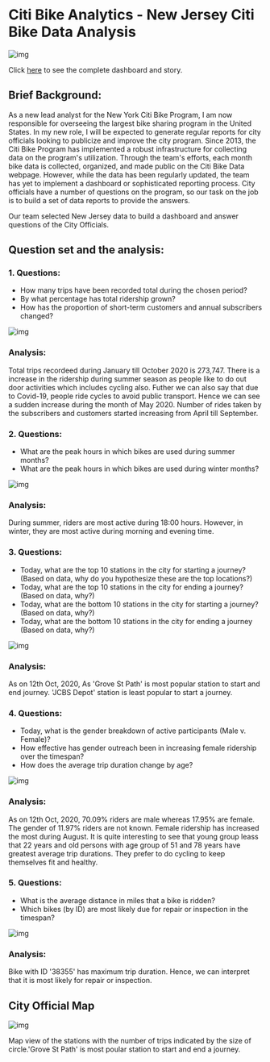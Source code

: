 # Citi Bike Analytics - New Jersey Citi Bike Data Analysis

![img](https://github.com/UoT-Bootcamp/Tableau-Challenge/blob/main/screenshots/20-Tableau_Homework_Instructions_Images_citi-bike-station-bikes.jpg)<br>


Click [here](https://public.tableau.com/profile/preeti3210#!/vizhome/citybike_dashboard/Dashboard-popularstations?publish=yes
) to see the complete dashboard and story.

## Brief Background:

As a new lead analyst for the New York Citi Bike Program, I am now responsible for overseeing the largest bike sharing program in the United States. In my new role, I will be expected to generate regular reports for city officials looking to publicize and improve the city program.
Since 2013, the Citi Bike Program has implemented a robust infrastructure for collecting data on the program's utilization. Through the team's efforts, each month bike data is collected, organized, and made public on the Citi Bike Data webpage.
However, while the data has been regularly updated, the team has yet to implement a dashboard or sophisticated reporting process. City officials have a number of questions on the program, so our task on the job is to build a set of data reports to provide the answers.

Our team selected New Jersey data to build a dashboard and answer questions of the City Officials.


## Question set and the analysis:

### 1. Questions:

* How many trips have been recorded total during the chosen period?
* By what percentage has total ridership grown?
* How has the proportion of short-term customers and annual subscribers changed?

![img](https://github.com/UoT-Bootcamp/Tableau-Challenge/blob/main/screenshots/change.png) <br>

### Analysis:

Total trips recordeed during January till October 2020 is  273,747. There is a increase in the ridership during summer season as people like to do out door activities which includes cycling also. Futher we can also say that due to Covid-19, people ride cycles to avoid public transport. Hence we can see a sudden increase during the month of May 2020. Number of rides taken by the subscribers and customers started increasing from April till September.


### 2. Questions:

* What are the peak hours in which bikes are used during summer months?
* What are the peak hours in which bikes are used during winter months?

![img](https://github.com/UoT-Bootcamp/Tableau-Challenge/blob/main/screenshots/peak_hours.png) <br>

### Analysis:

During summer, riders are most active during 18:00 hours. However, in winter, they are most active during morning and evening time.


### 3. Questions:

* Today, what are the top 10 stations in the city for starting a journey? (Based on data, why do you hypothesize these are the top locations?)
* Today, what are the top 10 stations in the city for ending a journey? (Based on data, why?)
* Today, what are the bottom 10 stations in the city for starting a journey? (Based on data, why?)
* Today, what are the bottom 10 stations in the city for ending a journey (Based on data, why?)

![img](https://github.com/UoT-Bootcamp/Tableau-Challenge/blob/main/screenshots/top10_bottom_10.png) <br>

### Analysis:

As on 12th Oct, 2020, As 'Grove St Path' is most popular station to start and end journey. 'JCBS Depot' station is least popular to start a journey.


### 4. Questions:

* Today, what is the gender breakdown of active participants (Male v. Female)?
* How effective has gender outreach been in increasing female ridership over the timespan?
* How does the average trip duration change by age?

![img](https://github.com/UoT-Bootcamp/Tableau-Challenge/blob/main/screenshots/gender_dashboard.png) <br>

### Analysis:

As on 12th Oct, 2020, 70.09% riders are male whereas 17.95% are female. The gender of 11.97% riders are not known. Female ridership has increased the most during August. It is quite interesting to see that young group leass that 22 years and old persons with age group of 51 and 78 years have greatest average trip durations. They prefer to do cycling to keep themselves fit and healthy.

### 5. Questions:

* What is the average distance in miles that a bike is ridden?
* Which bikes (by ID) are most likely due for repair or inspection in the timespan?

![img](https://github.com/UoT-Bootcamp/Tableau-Challenge/blob/main/screenshots/repair_bike.png) <br>

### Analysis:

Bike with ID '38355' has maximum trip duration. Hence, we can interpret that it is most likely for repair or inspection.


## City Official Map

![img](https://github.com/UoT-Bootcamp/Tableau-Challenge/blob/main/screenshots/map.png) <br>

Map view of the stations with the number of trips indicated by the size of circle.'Grove St Path' is most poular station to start and end a journey.
